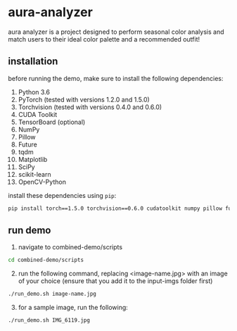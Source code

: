 # aura-analyzer

aura analyzer is a project designed to perform seasonal color analysis and match users to their ideal color palette and a recommended outfit!

## installation

before running the demo, make sure to install the following dependencies:

1. Python 3.6
2. PyTorch (tested with versions 1.2.0 and 1.5.0)
3. Torchvision (tested with versions 0.4.0 and 0.6.0)
4. CUDA Toolkit
5. TensorBoard (optional)
6. NumPy
7. Pillow
8. Future
9. tqdm
10. Matplotlib
11. SciPy
12. scikit-learn
13. OpenCV-Python

install these dependencies using `pip`:

```bash
pip install torch==1.5.0 torchvision==0.6.0 cudatoolkit numpy pillow future tqdm matplotlib scipy scikit-learn opencv-python tensorboard
```

## run demo

1. navigate to combined-demo/scripts
```bash
cd combined-demo/scripts
```
2. run the following command, replacing <image-name.jpg> with an image of your choice (ensure that you add it to the input-imgs folder first)
```bash
./run_demo.sh image-name.jpg
```
3. for a sample image, run the following:
```bash
./run_demo.sh IMG_6119.jpg
```